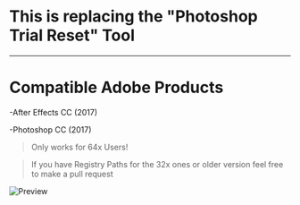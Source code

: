 # This is replacing the "Photoshop Trial Reset" Tool
___
# Compatible Adobe Products
-After Effects CC (2017)

-Photoshop CC (2017)

> Only works for 64x Users!

> If you have Registry Paths for the 32x ones or older version feel free to make a pull request

![Preview](http://i.imgur.com/8mX6XJB.gif)
